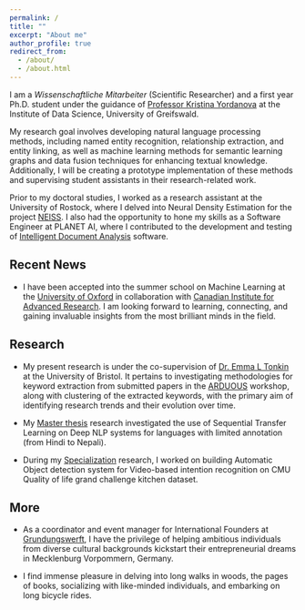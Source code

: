 ```yaml
---
permalink: /
title: ""
excerpt: "About me"
author_profile: true
redirect_from: 
  - /about/
  - /about.html
---
```

I am a *Wissenschaftliche Mitarbeiter* (Scientific Researcher) and a first year Ph.D. student under the guidance of [Professor Kristina Yordanova](http://stenialo.org/about-me/) at the Institute of Data Science, University of Greifswald. 

My research goal involves developing natural language processing methods, including named entity recognition, relationship extraction, and entity linking, as well as machine learning methods for semantic learning graphs and data fusion techniques for enhancing textual knowledge. Additionally, I will be creating a prototype implementation of these methods and supervising student assistants in their research-related work.

Prior to my doctoral studies, I worked as a research assistant at the University of Rostock, where I delved into Neural Density Estimation for the project [NEISS](https://www.neiss.uni-rostock.de/en/). I also had the opportunity to hone my skills as a Software Engineer at PLANET AI, where I contributed to the development and testing of [Intelligent Document Analysis](https://planet-ai.de/products/ida/) software.

<h2>Recent News</h2>

 -  I have been accepted into the summer school on Machine Learning at the [University of Oxford](https://www.oxfordmartin.ox.ac.uk/deep-medicine/) in collaboration with [Canadian Institute for Advanced Research](https://cifar.ca/).  I am looking forward to learning, connecting, and gaining invaluable insights from the most brilliant minds in the field. 

 <h2>Research</h2>
 
 - My present research is under the co-supervision of [Dr. Emma L Tonkin](https://www.bristol.ac.uk/people/person/Emma-Tonkin-47cb2fc5-62d3-4efc-9127-795bf5af66f9/) at the University of Bristol. It pertains to investigating methodologies for keyword extraction from submitted papers in the [ARDUOUS](http://www.wikicfp.com/cfp/servlet/event.showcfp?eventid=169425&copyownerid=177258) workshop, along with clustering of the extracted keywords, with the primary aim of identifying research trends and their evolution over time. 
 
 - My [Master thesis](https://dipendrayadaveee.github.io/files/Master_Thesis_Yadav_Dipendra.pdf) research investigated the use of Sequential Transfer Learning on Deep NLP systems for languages with limited annotation (from Hindi to Nepali).

 - During my [Specialization](https://dipendrayadaveee.github.io/files/Yadav_Dipendra_Specialization_Electrical_Engineering.pdf) research, I worked on building Automatic Object detection system for Video-based intention recognition on CMU Quality of life grand challenge kitchen dataset.

<h2>More</h2>

- As a coordinator and event manager for International Founders at [Grundungswerft](https://gruendungswerft.com/en/locations/rostock/), I have the privilege of helping ambitious individuals from diverse cultural backgrounds kickstart their entrepreneurial dreams in Mecklenburg Vorpommern, Germany.

- I find immense pleasure in delving into long walks in woods, the pages of books, socializing with like-minded individuals, and embarking on long bicycle rides.

